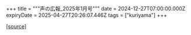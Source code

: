 +++
title = """声の広報_2025年1月号"""
date = 2024-12-27T07:00:00.000Z
expiryDate = 2025-04-27T20:26:07.446Z
tags = ["kuriyama"]
+++


[[source]](https://www.town.kuriyama.hokkaido.jp/site/koho/29881.html)
